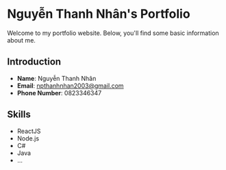 # Nguyễn Thanh Nhân's Portfolio

Welcome to my portfolio website. Below, you'll find some basic information about me.

## Introduction

- **Name**: Nguyễn Thanh Nhân
- **Email**: npthanhnhan2003@gmail.com
- **Phone Number**: 0823346347

## Skills

- ReactJS
- Node.js
- C#
- Java
- ...

